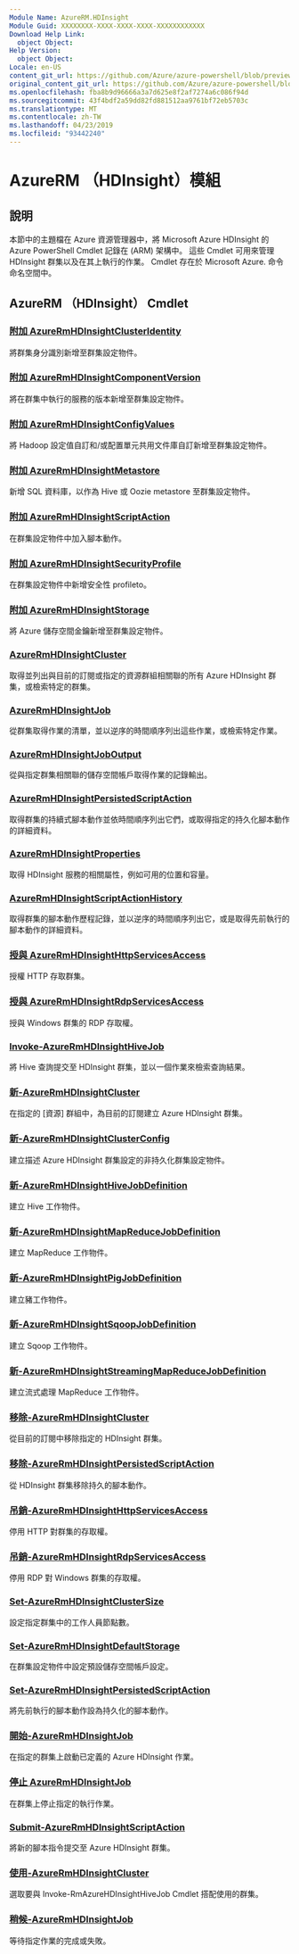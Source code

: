 ```yaml
---
Module Name: AzureRM.HDInsight
Module Guid: XXXXXXXX-XXXX-XXXX-XXXX-XXXXXXXXXXXX
Download Help Link:
  object Object: 
Help Version:
  object Object: 
Locale: en-US
content_git_url: https://github.com/Azure/azure-powershell/blob/preview/src/ResourceManager/HDInsight/Commands.HDInsight/help/AzureRM.HDInsight.md
original_content_git_url: https://github.com/Azure/azure-powershell/blob/preview/src/ResourceManager/HDInsight/Commands.HDInsight/help/AzureRM.HDInsight.md
ms.openlocfilehash: fba8b9d96666a3a7d625e8f2af7274a6c086f94d
ms.sourcegitcommit: 43f4bdf2a59dd82fd881512aa9761bf72eb5703c
ms.translationtype: MT
ms.contentlocale: zh-TW
ms.lasthandoff: 04/23/2019
ms.locfileid: "93442240"
---
```

# AzureRM （HDInsight）模組
## 說明
本節中的主題檔在 Azure 資源管理器中，將 Microsoft Azure HDInsight 的 Azure PowerShell Cmdlet 記錄在 (ARM) 架構中。 這些 Cmdlet 可用來管理 HDInsight 群集以及在其上執行的作業。 Cmdlet 存在於 Microsoft Azure. 命令命名空間中。

## AzureRM （HDInsight） Cmdlet
### [附加 AzureRmHDInsightClusterIdentity](Add-AzureRmHDInsightClusterIdentity.md)
將群集身分識別新增至群集設定物件。

### [附加 AzureRmHDInsightComponentVersion](Add-AzureRmHDInsightComponentVersion.md)
將在群集中執行的服務的版本新增至群集設定物件。

### [附加 AzureRmHDInsightConfigValues](Add-AzureRmHDInsightConfigValues.md)
將 Hadoop 設定值自訂和/或配置單元共用文件庫自訂新增至群集設定物件。

### [附加 AzureRmHDInsightMetastore](Add-AzureRmHDInsightMetastore.md)
新增 SQL 資料庫，以作為 Hive 或 Oozie metastore 至群集設定物件。

### [附加 AzureRmHDInsightScriptAction](Add-AzureRmHDInsightScriptAction.md)
在群集設定物件中加入腳本動作。

### [附加 AzureRmHDInsightSecurityProfile](Add-AzureRmHDInsightSecurityProfile.md)
在群集設定物件中新增安全性 profileto。

### [附加 AzureRmHDInsightStorage](Add-AzureRmHDInsightStorage.md)
將 Azure 儲存空間金鑰新增至群集設定物件。

### [AzureRmHDInsightCluster](Get-AzureRmHDInsightCluster.md)
取得並列出與目前的訂閱或指定的資源群組相關聯的所有 Azure HDInsight 群集，或檢索特定的群集。

### [AzureRmHDInsightJob](Get-AzureRmHDInsightJob.md)
從群集取得作業的清單，並以逆序的時間順序列出這些作業，或檢索特定作業。

### [AzureRmHDInsightJobOutput](Get-AzureRmHDInsightJobOutput.md)
從與指定群集相關聯的儲存空間帳戶取得作業的記錄輸出。

### [AzureRmHDInsightPersistedScriptAction](Get-AzureRmHDInsightPersistedScriptAction.md)
取得群集的持續式腳本動作並依時間順序列出它們，或取得指定的持久化腳本動作的詳細資料。

### [AzureRmHDInsightProperties](Get-AzureRmHDInsightProperties.md)
取得 HDInsight 服務的相關屬性，例如可用的位置和容量。

### [AzureRmHDInsightScriptActionHistory](Get-AzureRmHDInsightScriptActionHistory.md)
取得群集的腳本動作歷程記錄，並以逆序的時間順序列出它，或是取得先前執行的腳本動作的詳細資料。

### [授與 AzureRmHDInsightHttpServicesAccess](Grant-AzureRmHDInsightHttpServicesAccess.md)
授權 HTTP 存取群集。

### [授與 AzureRmHDInsightRdpServicesAccess](Grant-AzureRmHDInsightRdpServicesAccess.md)
授與 Windows 群集的 RDP 存取權。

### [Invoke-AzureRmHDInsightHiveJob](Invoke-AzureRmHDInsightHiveJob.md)
將 Hive 查詢提交至 HDInsight 群集，並以一個作業來檢索查詢結果。

### [新-AzureRmHDInsightCluster](New-AzureRmHDInsightCluster.md)
在指定的 [資源] 群組中，為目前的訂閱建立 Azure HDInsight 群集。

### [新-AzureRmHDInsightClusterConfig](New-AzureRmHDInsightClusterConfig.md)
建立描述 Azure HDInsight 群集設定的非持久化群集設定物件。

### [新-AzureRmHDInsightHiveJobDefinition](New-AzureRmHDInsightHiveJobDefinition.md)
建立 Hive 工作物件。

### [新-AzureRmHDInsightMapReduceJobDefinition](New-AzureRmHDInsightMapReduceJobDefinition.md)
建立 MapReduce 工作物件。

### [新-AzureRmHDInsightPigJobDefinition](New-AzureRmHDInsightPigJobDefinition.md)
建立豬工作物件。

### [新-AzureRmHDInsightSqoopJobDefinition](New-AzureRmHDInsightSqoopJobDefinition.md)
建立 Sqoop 工作物件。

### [新-AzureRmHDInsightStreamingMapReduceJobDefinition](New-AzureRmHDInsightStreamingMapReduceJobDefinition.md)
建立流式處理 MapReduce 工作物件。

### [移除-AzureRmHDInsightCluster](Remove-AzureRmHDInsightCluster.md)
從目前的訂閱中移除指定的 HDInsight 群集。

### [移除-AzureRmHDInsightPersistedScriptAction](Remove-AzureRmHDInsightPersistedScriptAction.md)
從 HDInsight 群集移除持久的腳本動作。

### [吊銷-AzureRmHDInsightHttpServicesAccess](Revoke-AzureRmHDInsightHttpServicesAccess.md)
停用 HTTP 對群集的存取權。

### [吊銷-AzureRmHDInsightRdpServicesAccess](Revoke-AzureRmHDInsightRdpServicesAccess.md)
停用 RDP 對 Windows 群集的存取權。

### [Set-AzureRmHDInsightClusterSize](Set-AzureRmHDInsightClusterSize.md)
設定指定群集中的工作人員節點數。

### [Set-AzureRmHDInsightDefaultStorage](Set-AzureRmHDInsightDefaultStorage.md)
在群集設定物件中設定預設儲存空間帳戶設定。

### [Set-AzureRmHDInsightPersistedScriptAction](Set-AzureRmHDInsightPersistedScriptAction.md)
將先前執行的腳本動作設為持久化的腳本動作。

### [開始-AzureRmHDInsightJob](Start-AzureRmHDInsightJob.md)
在指定的群集上啟動已定義的 Azure HDInsight 作業。

### [停止 AzureRmHDInsightJob](Stop-AzureRmHDInsightJob.md)
在群集上停止指定的執行作業。

### [Submit-AzureRmHDInsightScriptAction](Submit-AzureRmHDInsightScriptAction.md)
將新的腳本指令提交至 Azure HDInsight 群集。

### [使用-AzureRmHDInsightCluster](Use-AzureRmHDInsightCluster.md)
選取要與 Invoke-RmAzureHDInsightHiveJob Cmdlet 搭配使用的群集。

### [稍候-AzureRmHDInsightJob](Wait-AzureRmHDInsightJob.md)
等待指定作業的完成或失敗。

